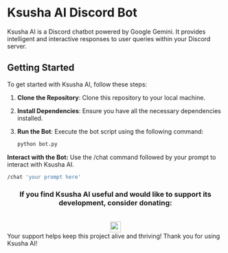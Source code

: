 # Ksusha AI Discord Bot

Ksusha AI is a Discord chatbot powered by Google Gemini. It provides intelligent and interactive responses to user queries within your Discord server.

## Getting Started

To get started with Ksusha AI, follow these steps:

1. **Clone the Repository**: Clone this repository to your local machine.
2. **Install Dependencies**: Ensure you have all the necessary dependencies installed.
3. **Run the Bot**: Execute the bot script using the following command:

   ```bash
   python bot.py
   ```
**Interact with the Bot:** Use the /chat command followed by your prompt to interact with Ksusha AI.
   ```bash
   /chat 'your prompt here'
   ```

<h3 align="center">If you find Ksusha AI useful and would like to support its development, consider donating:</h3>
  

<br clear="both">

<div align="center">
  <a href="https://www.patreon.com/user/posts?u=137119981" target="_blank">
    <img src="https://img.shields.io/static/v1?message=Patreon&logo=patreon&label=&color=F96854&logoColor=white&labelColor=&style=for-the-badge" height="25" alt="patreon logo"  />
  </a>
</div>
Your support helps keep this project alive and thriving!
Thank you for using Ksusha AI! 

###
